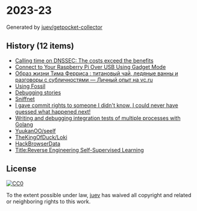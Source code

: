 # 2023-23

Generated by [juev/getpocket-collector](https://github.com/juev/getpocket-collector)

## History (12 items)

- [Calling time on DNSSEC: The costs exceed the benefits](https://mattb.nz/w/2023/06/02/calling-time-on-dnssec)
- [Connect to Your Raspberry Pi Over USB Using Gadget Mode](https://howchoo.com/pi/raspberry-pi-gadget-mode)
- [Образ жизни Тима Ферриса : титановый чай, ледяные ванны и разговоры с субличностями — Личный опыт на vc.ru](https://vc.ru/life/249711-obraz-zhizni-tima-ferrisa-titanovyy-chay-ledyanye-vanny-i-razgovory-s-sublichnostyami)
- [Using Fossil](https://wholesomedonut.prose.sh/using-fossil-not-git)
- [Debugging stories](https://github.com/danluu/debugging-stories)
- [Sniffnet](https://sniffnet.net)
- [I gave commit rights to someone I didn't know, I could never have guessed what happened next!](https://tech.davis-hansson.com/p/clickbait)
- [Writing and debugging integration tests of multiple processes with Golang](https://dolthub.com/blog/2023-05-25-debugging-multiple-golang-processes)
- [YuukanOO/seelf](https://github.com/YuukanOO/seelf)
- [TheKingOfDuck/Loki](https://github.com/TheKingOfDuck/Loki)
- [HackBrowserData](https://github.com/moonD4rk/HackBrowserData)
- [Title:Reverse Engineering Self-Supervised Learning](https://arxiv.org/abs/2305.15614)

## License

[![CC0](https://mirrors.creativecommons.org/presskit/buttons/88x31/svg/cc-zero.svg)](https://creativecommons.org/publicdomain/zero/1.0/)

To the extent possible under law, [juev](https://github.com/juev) has waived all copyright and related or neighboring rights to this work.
